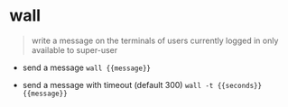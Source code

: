 # wall

> write a message on the terminals of users currently logged in
> only available to super-user

- send a message
`wall {{message}}`

- send a message with timeout (default 300)
`wall -t {{seconds}} {{message}}`

